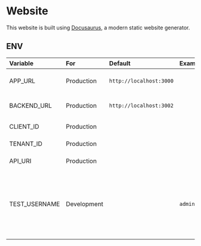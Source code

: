 # Website

This website is built using [Docusaurus](https://docusaurus.io/), a modern static website generator.

## ENV

| Variable      | For         | Default                 | Example             | Description                                                                                                                        |
|:--------------|:------------|:------------------------|:--------------------|:-----------------------------------------------------------------------------------------------------------------------------------|
| APP_URL       | Production  | `http://localhost:3000` |                     | Domain of the hosted app                                                                                                           |
| BACKEND_URL   | Production  | `http://localhost:3002` |                     | Url of the API Endpoint                                                                                                            |
| CLIENT_ID     | Production  |                         |                     | Azure ID: Client ID                                                                                                                |
| TENANT_ID     | Production  |                         |                     | Azure AD: Tenant Id                                                                                                                |
| API_URI       | Production  |                         |                     | Azure AD: API Url                                                                                                                  |
| TEST_USERNAME | Development |                         | `admin.bar@bazz.ch` | To log in offline. Must be the same as `ADMIN_EMAIL` or `USER_EMAIL` in [👉 Dev-Backend](https://github.com/lebalz/events-api#env) |
